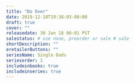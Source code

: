 ```yaml
---
title: "Do Over"
date: 2019-12-10T19:38:03-08:00
draft: true
cover: ""
releasedate: 30 Jan 18 00:01 PST
salestatus: # use none, preorder or sale # sale
shortDescription: ""
eretailerButtons: ""
seriesName: Single Dads
seriesorder: 1
includeinbooks: true
includeinseries: true
---
```


